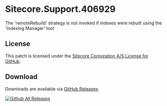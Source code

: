 # Sitecore.Support.406929
The 'remoteRebuild' strategy is not invoked if indexes were rebuilt using the 'Indexing Manager' tool

## License  
This patch is licensed under the [Sitecore Corporation A/S License for GitHub](https://github.com/sitecoresupport/Sitecore.Support.406929/blob/master/LICENSE).  

## Download  
Downloads are available via [GitHub Releases](https://github.com/sitecoresupport/Sitecore.Support.406929/releases).  

[![Github All Releases](https://img.shields.io/github/downloads/SitecoreSupport/Sitecore.Support.406929/total.svg)](https://github.com/SitecoreSupport/Sitecore.Support.406929/releases)
